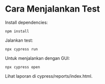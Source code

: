 
# Cara Menjalankan Test
Install dependencies:
```
npm install
```
Jalankan test:
```
npx cypress run 
```
Untuk menjalankan dengan GUI:
```
npx cypress open 
```
Lihat laporan di cypress/reports/index.html.

